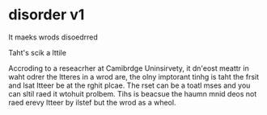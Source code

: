 # disorder v1
 
It maeks wrods disoedrred

Taht's scik a lttile

Accroding to a reseacrher at Camibrdge Uninsirvety, it dn'eost meattr in waht odrer the ltteres in a wrod are, the olny imptorant tinhg is taht the frsit and lsat ltteer be at the rghit plcae. The rset can be a toatl mses and you can sltil raed it wtohuit prolbem. Tihs is beacsue the haumn mnid deos not raed erevy ltteer by ilstef but the wrod as a wheol.
